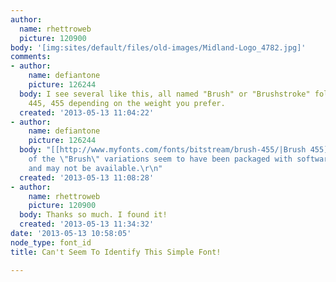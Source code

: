 ```yaml
---
author:
  name: rhettroweb
  picture: 120900
body: '[img:sites/default/files/old-images/Midland-Logo_4782.jpg]'
comments:
- author:
    name: defiantone
    picture: 126244
  body: I see several like this, all named "Brush" or "Brushstroke" followed by 35,
    445, 455 depending on the weight you prefer.
  created: '2013-05-13 11:04:22'
- author:
    name: defiantone
    picture: 126244
  body: "[[http://www.myfonts.com/fonts/bitstream/brush-455/|Brush 455]]\r\n\r\n[[http://www.fonts.com/font/berthold/palette-bq/regular|Palette]]\r\n\r\nmany
    of the \"Brush\" variations seem to have been packaged with software bundles,
    and may not be available.\r\n"
  created: '2013-05-13 11:08:28'
- author:
    name: rhettroweb
    picture: 120900
  body: Thanks so much. I found it!
  created: '2013-05-13 11:34:32'
date: '2013-05-13 10:58:05'
node_type: font_id
title: Can't Seem To Identify This Simple Font!

---
```

